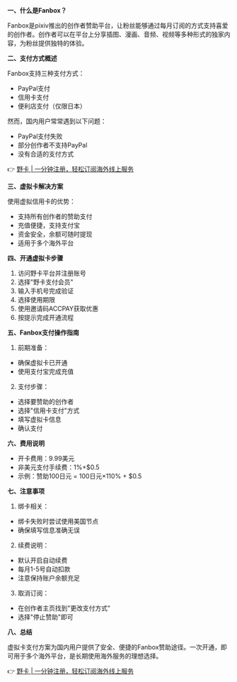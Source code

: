 **一、什么是Fanbox？**

Fanbox是pixiv推出的创作者赞助平台，让粉丝能够通过每月订阅的方式支持喜爱的创作者。创作者可以在平台上分享插图、漫画、音频、视频等多种形式的独家内容，为粉丝提供独特的体验。

**二、支付方式概述**

Fanbox支持三种支付方式：
- PayPal支付
- 信用卡支付
- 便利店支付（仅限日本）

然而，国内用户常常遇到以下问题：
- PayPal支付失败
- 部分创作者不支持PayPal
- 没有合适的支付方式

👉 [野卡 | 一分钟注册，轻松订阅海外线上服务](https://bit.ly/bewildcard)

**三、虚拟卡解决方案**

使用虚拟信用卡的优势：
- 支持所有创作者的赞助支付
- 充值便捷，支持支付宝
- 资金安全，余额可随时提现
- 适用于多个海外平台

**四、开通虚拟卡步骤**

1. 访问野卡平台并注册账号
2. 选择"野卡支付会员"
3. 输入手机号完成验证
4. 选择使用期限
5. 使用邀请码ACCPAY获取优惠
6. 按提示完成开通流程

**五、Fanbox支付操作指南**

1. 前期准备：
- 确保虚拟卡已开通
- 使用支付宝完成充值

2. 支付步骤：
- 选择要赞助的创作者
- 选择"信用卡支付"方式
- 填写虚拟卡信息
- 确认支付

**六、费用说明**

- 开卡费用：9.99美元
- 非美元支付手续费：1%+$0.5
- 示例：赞助100日元 = 100日元×110% + $0.5

**七、注意事项**

1. 绑卡相关：
- 绑卡失败时尝试使用美国节点
- 确保填写信息准确无误

2. 续费说明：
- 默认开启自动续费
- 每月1-5号自动扣款
- 注意保持账户余额充足

3. 取消订阅：
- 在创作者主页找到"更改支付方式"
- 选择"停止赞助"即可

**八、总结**

虚拟卡支付方案为国内用户提供了安全、便捷的Fanbox赞助途径。一次开通，即可用于多个海外平台，是长期使用海外服务的理想选择。

👉 [野卡 | 一分钟注册，轻松订阅海外线上服务](https://bit.ly/bewildcard)